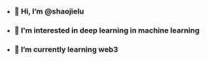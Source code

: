- ### 👋 Hi, I’m @shaojielu
- ### 👀 I'm interested in deep learning in machine learning
- ### 🌱 I’m currently learning web3


<!---
shaojielu/shaojielu is a ✨ special ✨ repository because its `README.md` (this file) appears on your GitHub profile.
You can click the Preview link to take a look at your changes.
--->
